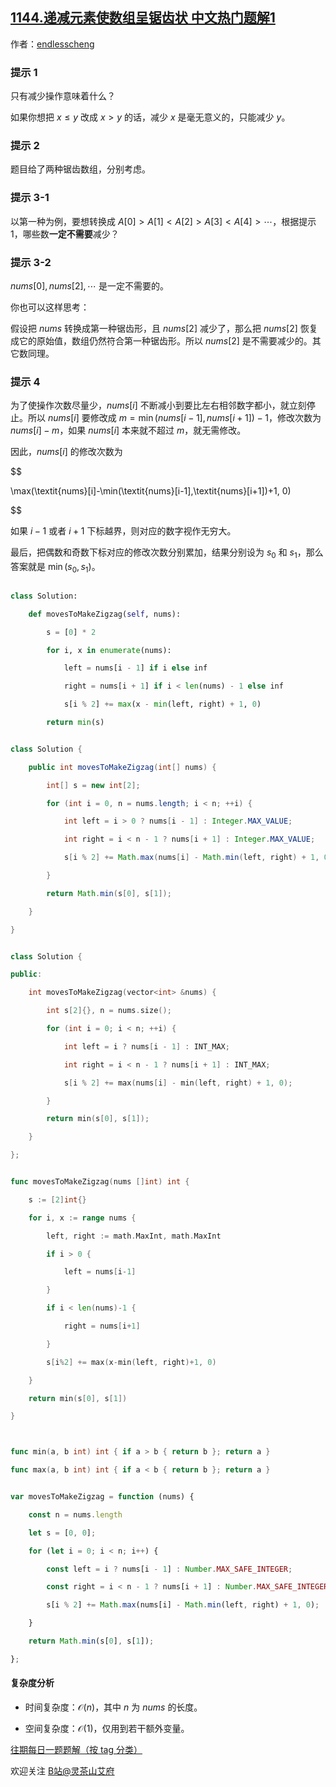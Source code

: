 ## [1144.递减元素使数组呈锯齿状 中文热门题解1](https://leetcode.cn/problems/decrease-elements-to-make-array-zigzag/solutions/100000/mei-you-si-lu-yi-bu-bu-ti-shi-ni-si-kao-cm0h2)

作者：[endlesscheng](https://leetcode.cn/u/endlesscheng)
### 提示 1

只有减少操作意味着什么？

如果你想把 $x\le y$ 改成 $x>y$ 的话，减少 $x$ 是毫无意义的，只能减少 $y$。

### 提示 2

题目给了两种锯齿数组，分别考虑。

### 提示 3-1

以第一种为例，要想转换成 $A[0] > A[1] < A[2] > A[3] < A[4] > \cdots$，根据提示 1，哪些数**一定不需要**减少？

### 提示 3-2

$\textit{nums}[0],\textit{nums}[2],\cdots$ 是一定不需要的。

你也可以这样思考：

假设把 $\textit{nums}$ 转换成第一种锯齿形，且 $\textit{nums}[2]$ 减少了，那么把 $\textit{nums}[2]$ 恢复成它的原始值，数组仍然符合第一种锯齿形。所以 $\textit{nums}[2]$ 是不需要减少的。其它数同理。

### 提示 4

为了使操作次数尽量少，$\textit{nums}[i]$ 不断减小到要比左右相邻数字都小，就立刻停止。所以 $\textit{nums}[i]$ 要修改成 $m=\min(\textit{nums}[i-1],\textit{nums}[i+1])-1$，修改次数为 $\textit{nums}[i]-m$，如果 $\textit{nums}[i]$ 本来就不超过 $m$，就无需修改。

因此，$\textit{nums}[i]$ 的修改次数为

$$
\max(\textit{nums}[i]-\min(\textit{nums}[i-1],\textit{nums}[i+1])+1, 0)
$$

如果 $i-1$ 或者 $i+1$ 下标越界，则对应的数字视作无穷大。

最后，把偶数和奇数下标对应的修改次数分别累加，结果分别设为 $s_0$ 和 $s_1$，那么答案就是 $\min(s_0,s_1)$。

```py [sol1-Python3]
class Solution:
    def movesToMakeZigzag(self, nums):
        s = [0] * 2
        for i, x in enumerate(nums):
            left = nums[i - 1] if i else inf
            right = nums[i + 1] if i < len(nums) - 1 else inf
            s[i % 2] += max(x - min(left, right) + 1, 0)
        return min(s)
```

```java [sol1-Java]
class Solution {
    public int movesToMakeZigzag(int[] nums) {
        int[] s = new int[2];
        for (int i = 0, n = nums.length; i < n; ++i) {
            int left = i > 0 ? nums[i - 1] : Integer.MAX_VALUE;
            int right = i < n - 1 ? nums[i + 1] : Integer.MAX_VALUE;
            s[i % 2] += Math.max(nums[i] - Math.min(left, right) + 1, 0);
        }
        return Math.min(s[0], s[1]);
    }
}
```

```cpp [sol1-C++]
class Solution {
public:
    int movesToMakeZigzag(vector<int> &nums) {
        int s[2]{}, n = nums.size();
        for (int i = 0; i < n; ++i) {
            int left = i ? nums[i - 1] : INT_MAX;
            int right = i < n - 1 ? nums[i + 1] : INT_MAX;
            s[i % 2] += max(nums[i] - min(left, right) + 1, 0);
        }
        return min(s[0], s[1]);
    }
};
```

```go [sol1-Go]
func movesToMakeZigzag(nums []int) int {
    s := [2]int{}
    for i, x := range nums {
        left, right := math.MaxInt, math.MaxInt
        if i > 0 {
            left = nums[i-1]
        }
        if i < len(nums)-1 {
            right = nums[i+1]
        }
        s[i%2] += max(x-min(left, right)+1, 0)
    }
    return min(s[0], s[1])
}

func min(a, b int) int { if a > b { return b }; return a }
func max(a, b int) int { if a < b { return b }; return a }
```

```js [sol1-JavaScript]
var movesToMakeZigzag = function (nums) {
    const n = nums.length
    let s = [0, 0];
    for (let i = 0; i < n; i++) {
        const left = i ? nums[i - 1] : Number.MAX_SAFE_INTEGER;
        const right = i < n - 1 ? nums[i + 1] : Number.MAX_SAFE_INTEGER;
        s[i % 2] += Math.max(nums[i] - Math.min(left, right) + 1, 0);
    }
    return Math.min(s[0], s[1]);
};
```

#### 复杂度分析

- 时间复杂度：$\mathcal{O}(n)$，其中 $n$ 为 $\textit{nums}$ 的长度。
- 空间复杂度：$\mathcal{O}(1)$，仅用到若干额外变量。

[往期每日一题题解（按 tag 分类）](https://github.com/EndlessCheng/codeforces-go/blob/master/leetcode/SOLUTIONS.md)

欢迎关注 [B站@灵茶山艾府](https://space.bilibili.com/206214)

